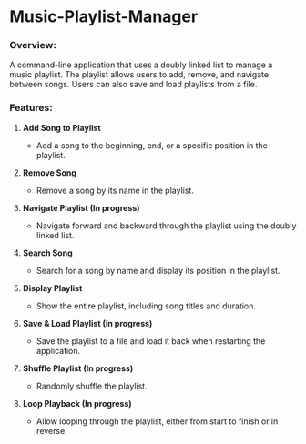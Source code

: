 # Music-Playlist-Manager
### Overview:

A command-line application that uses a doubly linked list to manage a music playlist. The playlist allows users to add, remove, and navigate between songs. Users can also save and load playlists from a file.

### Features:

1. **Add Song to Playlist**
    
    - Add a song to the beginning, end, or a specific position in the playlist.
2. **Remove Song**
    
    - Remove a song by its name in the playlist.
3. **Navigate Playlist (In progress)**
    
    - Navigate forward and backward through the playlist using the doubly linked list.
4. **Search Song**
    
    - Search for a song by name and display its position in the playlist.
5. **Display Playlist**
    
    - Show the entire playlist, including song titles and duration.
6. **Save & Load Playlist (In progress)**
    
    - Save the playlist to a file and load it back when restarting the application.
7. **Shuffle Playlist (In progress)**
    
    - Randomly shuffle the playlist.
8. **Loop Playback (In progress)**
    
    - Allow looping through the playlist, either from start to finish or in reverse.
